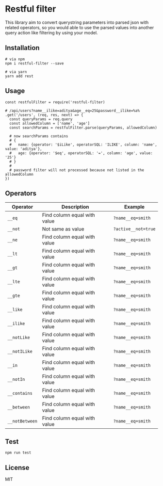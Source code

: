 # Restful filter

This library aim to convert querystring parameters into parsed json with related operators, 
so you would able to use the parsed values into another query action like filtering by using your model.

## Installation

    # via npm
    npm i restful-filter --save

    # via yarn
    yarn add rest

## Usage

    const restfulFilter = require('restful-filter)

    # /api/users?name__ilike=aditya&age__eq=25&password__ilike=%a%
    .get('/users', (req, res, next) => {
      const queryParams = req.query
      const allowedColumn = ['name', 'age']
      const searchParams = restfulFilter.parse(queryParams, allowedColumn)

      # now searchParams contains
      # {
      #   name: {operator: '$iLike', operatorSQL: 'ILIKE', column: 'name', value: 'aditya'},
      #   age: {operator: '$eq', operatorSQL: '=', column: 'age', value: '25'}
      # }
      #
      # password filter will not processed because not listed in the allowedColumn
    })

## Operators

  Operator | Description | Example
  --- | --- | ---
  `__eq` | Find column equal with value | `?name__eq=smith`
  `__not` | Not same as value | `?active__not=true`
  `__ne` | Find column equal with value | `?name__eq=smith`
  `__lt` | Find column equal with value | `?name__eq=smith`
  `__gt` | Find column equal with value | `?name__eq=smith`
  `__lte` | Find column equal with value | `?name__eq=smith`
  `__gte` | Find column equal with value | `?name__eq=smith`
  `__like` | Find column equal with value | `?name__eq=smith`
  `__ilike` | Find column equal with value | `?name__eq=smith`
  `__notLike` | Find column equal with value | `?name__eq=smith`
  `__notILike` | Find column equal with value | `?name__eq=smith`
  `__in` | Find column equal with value | `?name__eq=smith`
  `__notIn` | Find column equal with value | `?name__eq=smith`
  `__contains` | Find column equal with value | `?name__eq=smith`
  `__between` | Find column equal with value | `?name__eq=smith`
  `__notBetween` | Find column equal with value | `?name__eq=smith`

## Test

    npm run test

## License
MIT